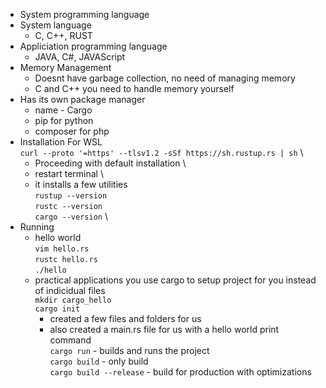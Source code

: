 * System programming language
* System language
	* C, C++, RUST
* Appliciation programming language
	* JAVA, C#, JAVAScript
* Memory Management
	* Doesnt have garbage collection, no need of managing memory
	* C and C++ you need to handle memory yourself
* Has its own package manager
	* name - Cargo
	* pip for python
	* composer for php
* Installation
	For WSL \
	`curl --proto '=https' --tlsv1.2 -sSf https://sh.rustup.rs | sh` \
	* Proceeding with default installation \
	* restart terminal \
	* it installs a few utilities \
	`rustup --version` \
	`rustc --version` \
	`cargo --version` \
* Running
	* hello world  
		`vim hello.rs`  
		`rustc hello.rs`  
		`./hello`  
	* practical applications 
		you use cargo to setup project for you instead of indicidual files  
		`mkdir cargo_hello`  
		`cargo init`  
		* created a few files and folders for us  
		* also created a main.rs file for us with a hello world print command  
		`cargo run` 	- builds and runs the project  
		`cargo build` 	- only build  
		`cargo build --release`	- build for production with optimizations  
		
